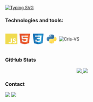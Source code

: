 [![Typing SVG](https://readme-typing-svg.herokuapp.com?font=Fira+Code&pause=1000&color=3BF754&width=435&lines=Bem-vindo+ao+meu+Git+Hub!!;DaniBarreto-dev)](https://git.io/typing-svg)

### Technologies and tools:

<div style="display: inline_block"><br>
  <img align="center" alt="Cris-Js" height="35" width="40" src="https://raw.githubusercontent.com/devicons/devicon/master/icons/javascript/javascript-plain.svg">
  <img align="center" alt="Cris-HTML" height="35" width="40" src="https://raw.githubusercontent.com/devicons/devicon/master/icons/html5/html5-original.svg">
  <img align="center" alt="Cris-CSS" height="35" width="40" src="https://raw.githubusercontent.com/devicons/devicon/master/icons/css3/css3-original.svg">      
 <img align="center" alt="Seu-Python" height="35" width="40" src="https://raw.githubusercontent.com/devicons/devicon/master/icons/python/python-original.svg">
  <img align="center" alt="Cris-VS" height="35" width="40" src="https://cdn.jsdelivr.net/gh/devicons/devicon/icons/vscode/vscode-original.svg">
</div><br>

### GitHub Stats
<div align="center" style="display: flex; justify-content: center;">
  <a href="https://github.com/DaniBarreto-dev">
    <img height="195px" src="https://github-readme-stats.vercel.app/api?username=DaniBarreto-dev&show_icons=true&theme=one_dark_pro&include_all_commits=true&count_private=true"/>
    <img height="195px" src="https://github-readme-stats.vercel.app/api/top-langs/?username=DaniBarreto-dev&layout=compact&langs_count=7&theme=one_dark_pro"/>
  </a>
</div>

</div>
    
### Contact

<div> 
  <a href="https://www.linkedin.com/in/daniel-barreto-de-paula-296689358" target="_blank"><img src="https://img.shields.io/badge/-LinkedIn-%230077B5?style=for-the-badge&logo=linkedin&logoColor=white" target="_blank"></a> 
  <a href="mailto:danibdepaula@gmail.com"><img src="https://img.shields.io/badge/-Gmail-%23333?style=for-the-badge&logo=gmail&logoColor=white" target="_blank"></a>
</div>
